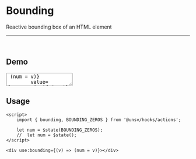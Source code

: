 <script>
	import { bounding, BOUNDING_ZEROS } from '$lib/actions/index.js';

	let num = $state(BOUNDING_ZEROS);
</script>

# Bounding
Reactive bounding box of an HTML element

---
<br>

## Demo

<div class="bg-zinc-50 p-4 rounded-md min-h-xs">
	<textarea
		class="resize w-sm max-w-full h-32 p-4 border"
		use:bounding={(v) => (num = v)}
		value={JSON.stringify(num)}
	></textarea>
</div>

## Usage

```svelte
<script>
	import { bounding, BOUNDING_ZEROS } from '@unsv/hooks/actions';

	let num = $state(BOUNDING_ZEROS);
	// 	let num = $state();
</script>

<div use:bounding={(v) => (num = v)}></div>

```

